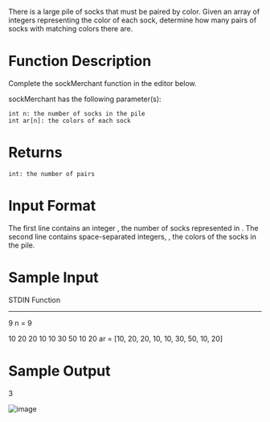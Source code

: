 There is a large pile of socks that must be paired by color. Given an array of integers representing the color of each sock, determine how many pairs of socks with matching colors there are.

# Function Description

Complete the sockMerchant function in the editor below.

sockMerchant has the following parameter(s):

    int n: the number of socks in the pile
    int ar[n]: the colors of each sock

# Returns

    int: the number of pairs

# Input Format

The first line contains an integer
, the number of socks represented in .
The second line contains space-separated integers, , the colors of the socks in the pile.

# Sample Input

STDIN Function

---

9 n = 9

10 20 20 10 10 30 50 10 20 ar = [10, 20, 20, 10, 10, 30, 50, 10, 20]

# Sample Output

3

![image](https://user-images.githubusercontent.com/25504715/144847795-406a9177-f581-46e0-9cb3-4e9d555a1ec0.png)
